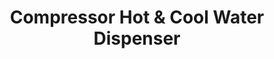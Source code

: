 ---
title: Compressor Hot & Cool Water Dispenser
slug: compressor-hot-cool
price: $89 
Image01: ../../images/products/water dispenser/Water Dispenser.jpg
Image02: ../../images/products/water dispenser/Water Dispenser1.jpg
Image03: ../../images/products/water dispenser/Water Dispenser2.jpg
Image04: ../../images/products/water dispenser/Water Dispenser3.jpg
image1alt: Portrait of wd
---